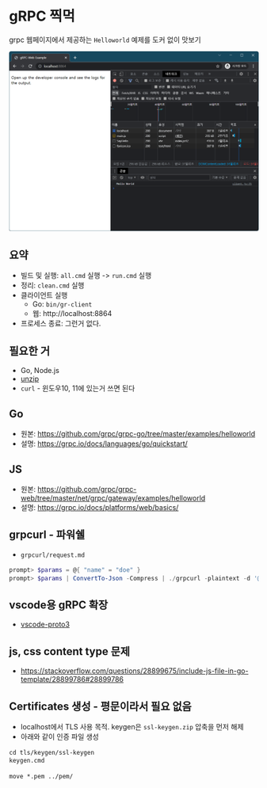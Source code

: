 # gRPC 찍먹
grpc 웹페이지에서 제공하는 `Helloworld` 예제를 도커 없이 맛보기

![스샷](스샷.png)

## 요약
* 빌드 및 실행: `all.cmd` 실행 -> `run.cmd` 실행
* 정리: `clean.cmd` 실행
* 클라이언트 실행
    * Go: `bin/gr-client`
    * 웹: http://localhost:8864
* 프로세스 종료: 그런거 없다.

## 필요한 거
* Go, Node.js
* [unzip](https://sourceforge.net/projects/infozip/files/UnZip%206.x%20%28latest%29/UnZip%206.0/unzip60.zip/download)
* `curl` - 윈도우10, 11에 있는거 쓰면 된다

## Go
* 원본: https://github.com/grpc/grpc-go/tree/master/examples/helloworld
* 설명: https://grpc.io/docs/languages/go/quickstart/

## JS
* 원본: https://github.com/grpc/grpc-web/tree/master/net/grpc/gateway/examples/helloworld
* 설명: https://grpc.io/docs/platforms/web/basics/


## grpcurl - 파워쉘
* `grpcurl/request.md`
```powershell
prompt> $params = @{ "name" = "doe" }
prompt> $params | ConvertTo-Json -Compress | ./grpcurl -plaintext -d '@' -proto ../proto/hello.proto localhost:50051 hello.Greeter/SayHello
```

## vscode용 gRPC 확장
* [vscode-proto3](https://marketplace.visualstudio.com/items?itemName=zxh404.vscode-proto3)


## js, css content type 문제
* https://stackoverflow.com/questions/28899675/include-js-file-in-go-template/28899786#28899786


## Certificates 생성 - 평문이라서 필요 없음
* localhost에서 TLS 사용 목적. keygen은 `ssl-keygen.zip` 압축을 먼저 해제
* 아래와 같이 인증 파일 생성
```
cd tls/keygen/ssl-keygen
keygen.cmd

move *.pem ../pem/
```
